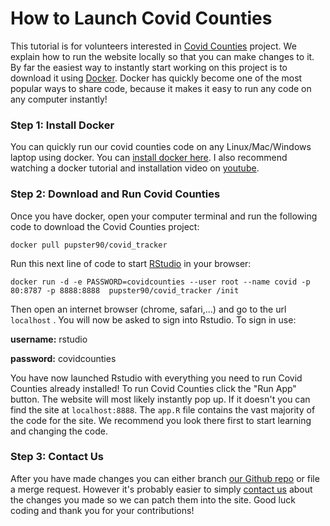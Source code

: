 # How to Launch Covid Counties 

This tutorial is for volunteers interested in [Covid Counties](www.covidcounties.org) project. We explain how to run the website locally so that you can make changes to it. By far the easiest way to instantly start working on this project is to download it using [Docker](https://www.docker.com/why-docker). Docker has quickly become one of the most popular ways to share code, because it makes it easy to run any code on any computer instantly! 

### Step 1: Install Docker

You can quickly run our covid counties code on any Linux/Mac/Windows laptop using docker. You can [install docker here](https://www.docker.com/get-started). I also recommend watching a docker tutorial and installation video on [youtube](https://www.youtube.com/results?search_query=docker+tutorial).

### Step 2: Download and Run Covid Counties

Once you have docker, open your computer terminal and run the following code to download the Covid Counties project:

`docker pull pupster90/covid_tracker`

Run this next line of code to start [RStudio](https://rstudio.com/) in your browser:

`docker run -d -e PASSWORD=covidcounties --user root --name covid -p 80:8787 -p 8888:8888  pupster90/covid_tracker /init `

Then open an internet browser (chrome, safari,...) and go to the url `localhost` . You will now be asked to sign into Rstudio. To sign in use:

**username:** rstudio

**password:** covidcounties

You have now launched Rstudio with everything you need to run Covid Counties already installed! To run Covid Counties click the "Run App" button. The website will most likely instantly pop up. If it doesn't you can find the site at `localhost:8888`. The `app.R` file contains the vast majority of the code for the site. We recommend you look there first to start learning and changing the code.

### Step 3: Contact Us

After you have made changes you can either branch [our Github repo](https://github.com/vivical/ButteLabCOVID) or file a merge request. However it's probably easier to simply [contact us](mailto:covid.tracker@bakar.institute) about the changes you made so we can patch them into the site. Good luck coding and thank you for your contributions!
